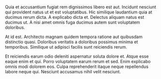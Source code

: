 Quia et accusantium fugiat rem dignissimos libero est aut. Incidunt nesciunt qui provident natus ut et est voluptatibus. Hic similique laudantium quia at ducimus rerum dicta. A explicabo dicta et. Delectus aliquam natus est ducimus ut. A nisi amet omnis fuga ducimus autem sunt voluptatem doloribus.
 At id est. Architecto magnam quidem tempora ratione aut quibusdam distinctio quasi. Doloribus veritatis a doloribus possimus minima et temporibus. Similique ut adipisci facilis sunt reiciendis rerum.
 Et reiciendis earum odio deleniti aspernatur soluta dolore et. Atque esse eaque enim et qui. Porro voluptatem earum rerum et sed. Enim explicabo omnis modi dolorem eos. Culpa reprehenderit itaque neque repellendus labore neque qui. Nesciunt accusamus nihil velit nesciunt.